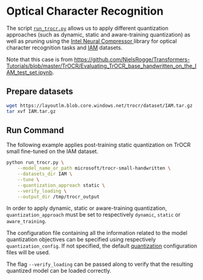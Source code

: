 <!---
Copyright 2020 The HuggingFace Team. All rights reserved.

Licensed under the Apache License, Version 2.0 (the "License");
you may not use this file except in compliance with the License.
You may obtain a copy of the License at

    http://www.apache.org/licenses/LICENSE-2.0

Unless required by applicable law or agreed to in writing, software
distributed under the License is distributed on an "AS IS" BASIS,
WITHOUT WARRANTIES OR CONDITIONS OF ANY KIND, either express or implied.
See the License for the specific language governing permissions and
limitations under the License.
-->

# Optical Character Recognition

The script [`run_trocr.py`](https://github.com/huggingface/optimum/blob/main/examples/optical-character-recognition/run_trocr.py)
allows us to apply different quantization approaches (such as dynamic, static and aware-training quantization) as well as pruning 
using the [Intel Neural Compressor ](https://github.com/intel/neural-compressor) library for optical character recognition tasks and [IAM](https://fki.tic.heia-fr.ch/databases/iam-handwriting-database) datasets.

Note that this case is from https://github.com/NielsRogge/Transformers-Tutorials/blob/master/TrOCR/Evaluating_TrOCR_base_handwritten_on_the_IAM_test_set.ipynb.

## Prepare datasets
```bash
wget https://layoutlm.blob.core.windows.net/trocr/dataset/IAM.tar.gz
tar xvf IAM.tar.gz
```

## Run Command
The following example applies post-training static quantization on TrOCR small fine-tuned on the IAM dataset.
```bash
python run_trocr.py \
    --model_name_or_path microsoft/trocr-small-handwritten \
    --datasets_dir IAM \
    --tune \
    --quantization_approach static \
    --verify_loading \
    --output_dir /tmp/trocr_output
```

In order to apply dynamic, static or aware-training quantization, `quantization_approach` must be set to 
respectively `dynamic`, `static` or `aware_training`.

The configuration file containing all the information related to the model quantization objectives can be specified using respectively `quantization_config`. If not specified, the default
[quantization](https://github.com/huggingface/optimum/blob/main/examples/config/quantization.yml) configuration files will be used.

The flag `--verify_loading` can be passed along to verify that the resulting quantized model can be loaded correctly.
